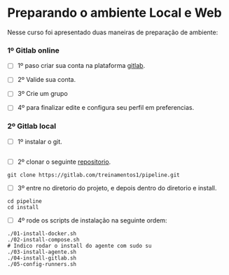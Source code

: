# Preparando o ambiente Local e Web

Nesse curso foi apresentado duas maneiras de preparação de ambiente:

### 1º Gitlab online

- [ ] 1º paso criar sua conta na plataforma [gitlab](https://gitlab.com/dashboard/projects).

- [ ] 2º Valide sua conta.

- [ ] 3º Crie um grupo

- [ ] 4º para finalizar edite e configura seu perfil em preferencias.

### 2º Gitlab local

- [ ] 1º instalar o git.
```sudo apt git
```

- [ ] 2º clonar o seguinte [repositorio](https://gitlab.com/treinamentos1/pipeline/-/tree/main/install).
```
git clone https://gitlab.com/treinamentos1/pipeline.git
``` 

- [ ] 3º entre no diretorio do projeto, e depois dentro do diretorio e install.
```
cd pipeline
cd install
``` 
- [ ] 4º rode os scripts de instalação na seguinte ordem:
```
./01-install-docker.sh
./02-install-compose.sh
# Indico rodar o install do agente com sudo su
./03-install-agente.sh
./04-install-gitlab.sh
./05-config-runners.sh
```
